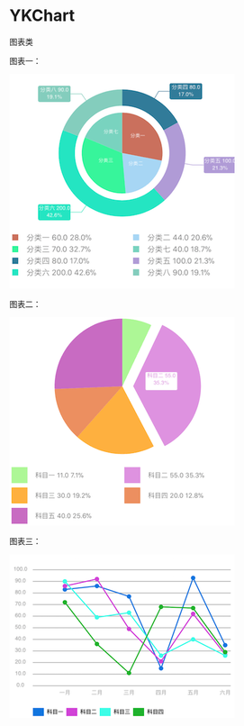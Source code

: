 # YKChart
图表类

图表一：

![图表一](https://github.com/YangKa/YKChart/blob/master/SampleImage/Chart1.png)

图表二：

![图表二](https://github.com/YangKa/YKChart/blob/master/SampleImage/Chart2.png)

图表三：

![图表三](https://github.com/YangKa/YKChart/blob/master/SampleImage/Chart3.png)
